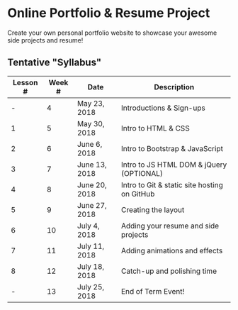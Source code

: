 # Online Portfolio & Resume Project

Create your own personal portfolio website to showcase your awesome side projects and resume!

## Tentative "Syllabus"
| Lesson # | Week # | Date          | Description                                    |
| -------- | ------ | ------------- | ---------------------------------------------- |
| -        | 4      | May 23, 2018  | Introductions & Sign-ups                       |
| 1        | 5      | May 30, 2018  | Intro to HTML & CSS                            |
| 2        | 6      | June 6, 2018  | Intro to Bootstrap & JavaScript                |
| 3        | 7      | June 13, 2018 | Intro to JS HTML DOM & jQuery (OPTIONAL)       |
| 4        | 8      | June 20, 2018 | Intro to Git & static site hosting on GitHub   |
| 5        | 9      | June 27, 2018 | Creating the layout                            |
| 6        | 10     | July 4, 2018  | Adding your resume and side projects           |
| 7        | 11     | July 11, 2018 | Adding animations and effects                  |
| 8        | 12     | July 18, 2018 | Catch-up and polishing time                    |
| -        | 13     | July 25, 2018 | End of Term Event!                             |

